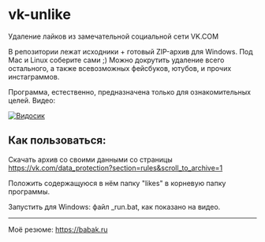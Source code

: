 # vk-unlike
Удаление лайков из замечательной социальной сети VK.COM


В репозитории лежат исходники + готовый ZIP-архив для Windows. Под Mac и Linux соберите сами ;)
Можно докрутить удаление всего остального, а также всевозможных фейсбуков, ютубов, и прочих инстаграммов.


Программа, естественно, предназначена только для ознакомительных целей. Видео:


[![Видосик](https://img.youtube.com/vi/MvTKHrJRRnw/0.jpg)](https://www.youtube.com/watch?v=MvTKHrJRRnw)

## Как пользоваться:
Скачать архив со своими данными со страницы https://vk.com/data_protection?section=rules&scroll_to_archive=1


Положить содержащуюся в нём папку "likes" в корневую папку программы.


Запустить для Windows: файл \_run.bat, как показано на видео.

--------------
Моё резюме: https://babak.ru
